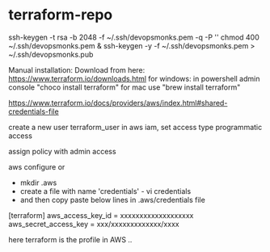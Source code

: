 # terraform-repo

ssh-keygen -t rsa -b 2048 -f ~/.ssh/devopsmonks.pem -q -P ''
chmod 400 ~/.ssh/devopsmonks.pem & ssh-keygen -y -f ~/.ssh/devopsmonks.pem > ~/.ssh/devopsmonks.pub



Manual installation: Download from here: https://www.terraform.io/downloads.html
for windows: in powershell admin console "choco install terraform"
for mac use "brew install terraform"

https://www.terraform.io/docs/providers/aws/index.html#shared-credentials-file


create a new user terraform_user in aws iam, set access type programmatic access

assign policy with admin access

aws configure or
- mkdir .aws
- create a file with name 'credentials' - vi credentials
- and then copy paste below lines in .aws/credentials file

[terraform]
aws_access_key_id = xxxxxxxxxxxxxxxxxxx
aws_secret_access_key = xxx/xxxxxxxxxxxxx/xxxx


here terraform is the profile in AWS ..

